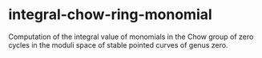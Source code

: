 # integral-chow-ring-monomial
Computation of the integral value of monomials in the Chow group of zero cycles in the moduli space of stable pointed curves of genus zero.
